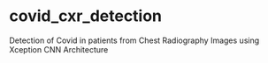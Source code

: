 # covid_cxr_detection
Detection of Covid in patients from Chest Radiography Images using Xception CNN Architecture
